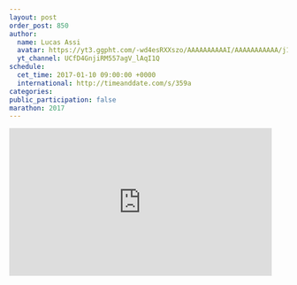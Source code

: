 ```yaml
---
layout: post
order_post: 850
author:
  name: Lucas Assi
  avatar: https://yt3.ggpht.com/-wd4esRXXszo/AAAAAAAAAAI/AAAAAAAAAAA/j1eRnRV536g/s88-c-k-no/photo.jpg
  yt_channel: UCfD4GnjiRM557agV_lAqI1Q
schedule:
  cet_time: 2017-01-10 09:00:00 +0000
  international: http://timeanddate.com/s/359a
categories:
public_participation: false
marathon: 2017
---
```

<iframe width="475" height="267" src="https://www.youtube.com/embed/QopZdCUHDLk" frameborder="0" allowfullscreen></iframe>
